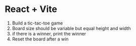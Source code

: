 # React + Vite

1. Build a tic-tac-toe game
2. Board size should be variable but equal height and width
3. if there is a winner, print the winner
4. Reset the board after a win
